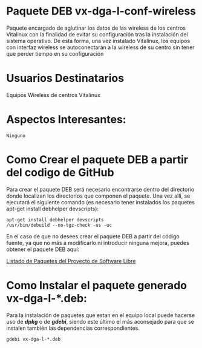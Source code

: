 # Paquete DEB vx-dga-l-conf-wireless

Paquete encargado de aglutinar los datos de las wireless de los centros Vitalinux con la finalidad de evitar su configuración tras la instalación del sistema operativo.  De esta forma, una vez instalado Vitalinux, los equipos con interfaz wireless se autoconectarán a la wireless de su centro sin tener que perder tiempo en su configuración

# Usuarios Destinatarios

Equipos Wireless de centros Vitalinux

# Aspectos Interesantes:

```
Ninguno
```
# Como Crear el paquete DEB a partir del codigo de GitHub
Para crear el paquete DEB será necesario encontrarse dentro del directorio donde localizan los directorios que componen el paquete.  Una vez allí, se ejecutará el siguiente comando (es necesario tener instalados los paquetes apt-get install debhelper devscripts):

```
apt-get install debhelper devscripts
/usr/bin/debuild --no-tgz-check -us -uc
```
En el caso de que no desees crear el paquete DEB a partir del código fuente, ya que no más a modificarlo ni introducir ninguna mejora, puedes obtener el paquete DEB aquí:

[Listado de Paquetes del Proyecto de Software Libre](http://migasfree.educa.aragon.es/repo/Lubuntu-14.04/STORES/base/)

# Como Instalar el paquete generado vx-dga-l-*.deb:
Para la instalación de paquetes que estan en el equipo local puede hacerse uso de ***dpkg*** o de ***gdebi***, siendo este último el más aconsejado para que se instalen también las dependencias correspondientes.
```
gdebi vx-dga-l-*.deb
```
